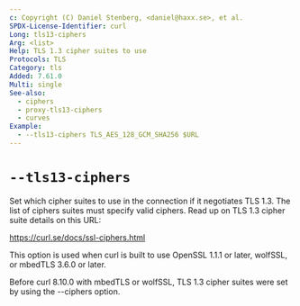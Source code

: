 ```yaml
---
c: Copyright (C) Daniel Stenberg, <daniel@haxx.se>, et al.
SPDX-License-Identifier: curl
Long: tls13-ciphers
Arg: <list>
Help: TLS 1.3 cipher suites to use
Protocols: TLS
Category: tls
Added: 7.61.0
Multi: single
See-also:
  - ciphers
  - proxy-tls13-ciphers
  - curves
Example:
  - --tls13-ciphers TLS_AES_128_GCM_SHA256 $URL
---
```


# `--tls13-ciphers`

Set which cipher suites to use in the connection if it negotiates TLS 1.3. The
list of ciphers suites must specify valid ciphers. Read up on TLS 1.3 cipher
suite details on this URL:

https://curl.se/docs/ssl-ciphers.html

This option is used when curl is built to use OpenSSL 1.1.1 or later,
wolfSSL, or mbedTLS 3.6.0 or later.

Before curl 8.10.0 with mbedTLS or wolfSSL, TLS 1.3 cipher suites were set
by using the --ciphers option.
